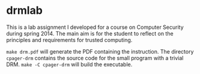 drmlab
===============================================================================

This is a lab assignment I developed for a course on Computer Security during 
spring 2014.  The main aim is for the student to reflect on the principles and 
requirements for trusted computing.

`make drm.pdf` will generate the PDF containing the instruction.  The directory 
`cpager-drm` contains the source code for the small program with a trivial DRM.
`make -C cpager-drm` will build the executable.
